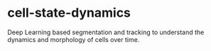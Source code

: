 # cell-state-dynamics
Deep Learning based segmentation and tracking to understand the dynamics and morphology of cells over time.
